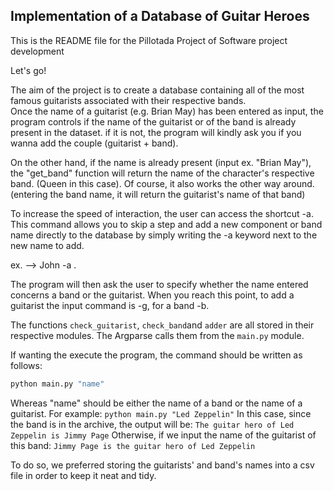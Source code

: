 ## Implementation of a Database of Guitar Heroes

This is the README file for the Pillotada Project of Software project development

Let's go! 

The aim of the project is to create a database containing all of the most famous guitarists associated with their respective bands.  
Once the name of a guitarist (e.g. Brian May) has been entered as input, the program controls if the name of the guitarist or of the band is already present in the dataset. 
if it is not, the program will kindly ask you if you wanna add the couple (guitarist + band).

On the other hand, if the name is already present (input ex. "Brian May"), the "get_band" function will return the name of the character's respective band. (Queen in this case).
Of course, it also works the other way around. (entering the band name, it will return the guitarist's name of that band) 

To increase the speed of interaction, the user can access the shortcut -a.
This command allows you to skip a step and add a new component or band name directly to the database by simply writing the -a keyword next to the new name to add.

ex. --> John -a .

The program will then ask the user to specify whether the name entered concerns a band or the guitarist. 
When you reach this point, to add a guitarist the input command is -g, for a band -b.

The functions `check_guitarist`, `check_band`and `adder` are all stored in their respective modules.
The Argparse calls them from the `main.py` module.

If wanting the execute the program, the command should be written as follows:
```bash
python main.py "name"
```
Whereas "name" should be either the name of a band or the name of a guitarist. 
For example:
`python main.py "Led Zeppelin"`
In this case, since the band is in the archive, the output will be:
`The guitar hero of Led Zeppelin is Jimmy Page`
Otherwise, if we input the name of the guitarist of this band:
`Jimmy Page is the guitar hero of Led Zeppelin`

To do so, we preferred storing the guitarists' and band's names into a csv file in order to keep it neat and tidy. 



